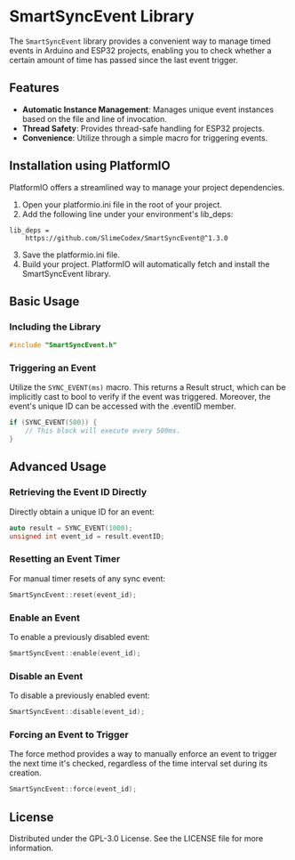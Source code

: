 # SmartSyncEvent Library

The `SmartSyncEvent` library provides a convenient way to manage timed events in Arduino and ESP32 projects, enabling you to check whether a certain amount of time has passed since the last event trigger.

## Features

- **Automatic Instance Management**: Manages unique event instances based on the file and line of invocation.
- **Thread Safety**: Provides thread-safe handling for ESP32 projects.
- **Convenience**: Utilize through a simple macro for triggering events.

## Installation using PlatformIO

PlatformIO offers a streamlined way to manage your project dependencies.

1. Open your platformio.ini file in the root of your project.
2. Add the following line under your environment's lib_deps:

```
lib_deps =
    https://github.com/SlimeCodex/SmartSyncEvent@^1.3.0
```

3. Save the platformio.ini file.
4. Build your project. PlatformIO will automatically fetch and install the SmartSyncEvent library.

## Basic Usage

### Including the Library

```cpp
#include "SmartSyncEvent.h"
```

### Triggering an Event

Utilize the `SYNC_EVENT(ms)` macro. This returns a Result struct, which can be implicitly cast to bool to verify if the event was triggered. Moreover, the event's unique ID can be accessed with the .eventID member.

```cpp
if (SYNC_EVENT(500)) {
    // This block will execute every 500ms.
}
```

## Advanced Usage

### Retrieving the Event ID Directly

Directly obtain a unique ID for an event:

```cpp
auto result = SYNC_EVENT(1000);
unsigned int event_id = result.eventID;
```

### Resetting an Event Timer

For manual timer resets of any sync event:

```cpp
SmartSyncEvent::reset(event_id);
```

### Enable an Event

To enable a previously disabled event:

```cpp
SmartSyncEvent::enable(event_id);
```

### Disable an Event

To disable a previously enabled event:

```cpp
SmartSyncEvent::disable(event_id);
```

### Forcing an Event to Trigger

The force method provides a way to manually enforce an event to trigger the next time it's checked, regardless of the time interval set during its creation.

```cpp
SmartSyncEvent::force(event_id);
```

## License

Distributed under the GPL-3.0 License. See the LICENSE file for more information.